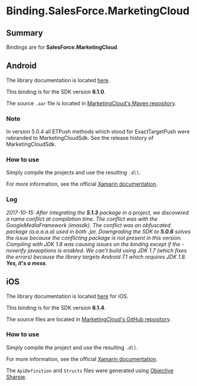 ﻿# Binding.SalesForce.MarketingCloud

## Summary

Bindings are for **SalesForce.MarketingCloud**.

## Android

The library documentation is located [here](https://salesforce-marketingcloud.github.io/JB4A-SDK-Android/).

This binding is for the SDK version **6.1.0**.

The source `.aar` file is located in [MarketingCloud's Maven repository](http://salesforce-marketingcloud.github.io/JB4A-SDK-Android/repository/com/salesforce/marketingcloud/marketingcloudsdk/).

### Note

In version 5.0.4 all ETPush methods which stood for ExactTargetPush were rebranded to MarketingCloudSdk. See the release history of MarketingCloudSdk.

### **How to use**

Simply compile the projects and use the resulting `.dll`.

For more information, see the official [Xamarin documentation](https://developer.xamarin.com/guides/android/advanced_topics/binding-a-java-library/binding-an-aar/).

### **Log**
_2017-10-15: After integrating the **5.1.3** package in a project, we discovered a name conflict at compilation time. The conflict was with the GoogleMediaFramework (imasdk). The conflict was an obfuscated package (a.a.a.a.a) used in both .jar. Downgrading the SDK to **5.0.6** solves the issue because the conflicting package is not present in this version. Compiling with JDK 1.8 was causing issues on the binding except if the -noverify javaoptions is enabled. We can't build using JDK 1.7 (which fixes the errors) because the library targets Android 7.1 which requires JDK 1.8. **Yes, it's a mess**._

## iOS

The library documentation is located [here](https://salesforce-marketingcloud.github.io/MarketingCloudSDK-iOS) for iOS.

This binding is for the SDK version **6.1.4**.

The source files are located in [MarketingCloud's GitHub repository](https://github.com/salesforce-marketingcloud/MarketingCloudSDK-iOS).

### **How to use**

Simply compile the project and use the resulting `.dll`.

For more information, see the official [Xamarin documentation](https://developer.xamarin.com/guides/ios/advanced_topics/binding_objective-c/).

The `ApiDefinition` and `Structs` files were generated using [Objective Sharpie](https://developer.xamarin.com/guides/cross-platform/macios/binding/objective-sharpie/).